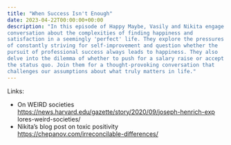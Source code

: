 ```yaml
---
title: "When Success Isn't Enough"
date: 2023-04-22T00:00:00+00:00
description: "In this episode of Happy Maybe, Vasily and Nikita engage in a freeform
conversation about the complexities of finding happiness and
satisfaction in a seemingly 'perfect' life. They explore the pressures
of constantly striving for self-improvement and question whether the
pursuit of professional success always leads to happiness. They also
delve into the dilemma of whether to push for a salary raise or accept
the status quo. Join them for a thought-provoking conversation that
challenges our assumptions about what truly matters in life."
---
```


Links:
* On WEIRD societies
https://news.harvard.edu/gazette/story/2020/09/joseph-henrich-exp
lores-weird-societies/
* Nikita’s blog post on toxic positivity
https://chepanov.com/irreconcilable-differences/
